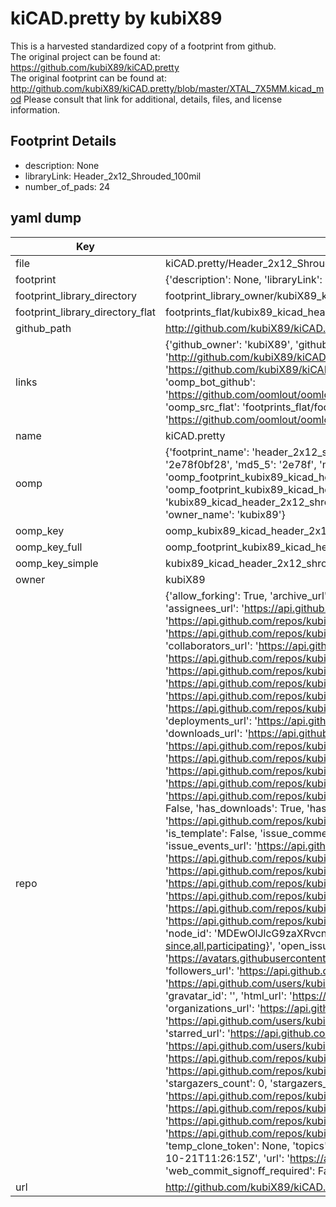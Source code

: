 # kiCAD.pretty by kubiX89  
This is a harvested standardized copy of a footprint from github.  
The original project can be found at:  
https://github.com/kubiX89/kiCAD.pretty  
The original footprint can be found at:
http://github.com/kubiX89/kiCAD.pretty/blob/master/XTAL_7X5MM.kicad_mod
Please consult that link for additional, details, files, and license information.  
## Footprint Details
* description: None  
* libraryLink: Header_2x12_Shrouded_100mil  
* number_of_pads: 24  
## yaml dump  
| Key | Value |  
| --- | --- |  
| file | kiCAD.pretty/Header_2x12_Shrouded_100mil.kicad_mod |  
| footprint | {'description': None, 'libraryLink': 'Header_2x12_Shrouded_100mil', 'number_of_pads': 24} |  
| footprint_library_directory | footprint_library_owner/kubiX89_kiCAD.pretty |  
| footprint_library_directory_flat | footprints_flat/kubix89_kicad_header_2x12_shrouded_100mil/working |  
| github_path | http://github.com/kubiX89/kiCAD.pretty/blob/master/Header_2x12_Shrouded_100mil.kicad_mod |  
| links | {'github_owner': 'kubiX89', 'github_repo_name': 'kiCAD.pretty', 'github_src': 'http://github.com/kubiX89/kiCAD.pretty/blob/master/XTAL_7X5MM.kicad_mod', 'github_src_repo': 'https://github.com/kubiX89/kiCAD.pretty', 'oomp_bot': 'footprints/kubix89_kicad_header_2x12_shrouded_100mil/working', 'oomp_bot_github': 'https://github.com/oomlout/oomlout_oomp_footprint_bot/tree/main/footprints/kubix89_kicad_header_2x12_shrouded_100mil/working', 'oomp_src_flat': 'footprints_flat/footprints_flat/kubix89_kicad_header_2x12_shrouded_100mil/working', 'oomp_src_flat_github': 'https://github.com/oomlout/oomlout_oomp_footprint_src/tree/main/footprints_flat/kubix89_kicad_header_2x12_shrouded_100mil/working'} |  
| name | kiCAD.pretty |  
| oomp | {'footprint_name': 'header_2x12_shrouded_100mil', 'library_name': 'kicad', 'md5': '2e78f0bf28051b0c95a6ceb2b1e79ec9', 'md5_10': '2e78f0bf28', 'md5_5': '2e78f', 'md5_6': '2e78f0', 'oomp_key': 'oomp_kubix89_kicad_header_2x12_shrouded_100mil', 'oomp_key_extra': 'oomp_footprint_kubix89_kicad_header_2x12_shrouded_100mil', 'oomp_key_full': 'oomp_footprint_kubix89_kicad_header_2x12_shrouded_100mil_2e78f0', 'oomp_key_simple': 'kubix89_kicad_header_2x12_shrouded_100mil', 'original_filename': 'kiCAD.pretty/Header_2x12_Shrouded_100mil.kicad_mod', 'owner_name': 'kubix89'} |  
| oomp_key | oomp_kubix89_kicad_header_2x12_shrouded_100mil |  
| oomp_key_full | oomp_footprint_kubix89_kicad_header_2x12_shrouded_100mil |  
| oomp_key_simple | kubix89_kicad_header_2x12_shrouded_100mil |  
| owner | kubiX89 |  
| repo | {'allow_forking': True, 'archive_url': 'https://api.github.com/repos/kubiX89/kiCAD.pretty/{archive_format}{/ref}', 'archived': False, 'assignees_url': 'https://api.github.com/repos/kubiX89/kiCAD.pretty/assignees{/user}', 'blobs_url': 'https://api.github.com/repos/kubiX89/kiCAD.pretty/git/blobs{/sha}', 'branches_url': 'https://api.github.com/repos/kubiX89/kiCAD.pretty/branches{/branch}', 'clone_url': 'https://github.com/kubiX89/kiCAD.pretty.git', 'collaborators_url': 'https://api.github.com/repos/kubiX89/kiCAD.pretty/collaborators{/collaborator}', 'comments_url': 'https://api.github.com/repos/kubiX89/kiCAD.pretty/comments{/number}', 'commits_url': 'https://api.github.com/repos/kubiX89/kiCAD.pretty/commits{/sha}', 'compare_url': 'https://api.github.com/repos/kubiX89/kiCAD.pretty/compare/{base}...{head}', 'contents_url': 'https://api.github.com/repos/kubiX89/kiCAD.pretty/contents/{+path}', 'contributors_url': 'https://api.github.com/repos/kubiX89/kiCAD.pretty/contributors', 'created_at': '2018-10-06T16:59:59Z', 'default_branch': 'master', 'deployments_url': 'https://api.github.com/repos/kubiX89/kiCAD.pretty/deployments', 'description': 'my custom files', 'disabled': False, 'downloads_url': 'https://api.github.com/repos/kubiX89/kiCAD.pretty/downloads', 'events_url': 'https://api.github.com/repos/kubiX89/kiCAD.pretty/events', 'fork': False, 'forks': 0, 'forks_count': 0, 'forks_url': 'https://api.github.com/repos/kubiX89/kiCAD.pretty/forks', 'full_name': 'kubiX89/kiCAD.pretty', 'git_commits_url': 'https://api.github.com/repos/kubiX89/kiCAD.pretty/git/commits{/sha}', 'git_refs_url': 'https://api.github.com/repos/kubiX89/kiCAD.pretty/git/refs{/sha}', 'git_tags_url': 'https://api.github.com/repos/kubiX89/kiCAD.pretty/git/tags{/sha}', 'git_url': 'git://github.com/kubiX89/kiCAD.pretty.git', 'has_discussions': False, 'has_downloads': True, 'has_issues': True, 'has_pages': False, 'has_projects': True, 'has_wiki': True, 'homepage': '', 'hooks_url': 'https://api.github.com/repos/kubiX89/kiCAD.pretty/hooks', 'html_url': 'https://github.com/kubiX89/kiCAD.pretty', 'id': 151861911, 'is_template': False, 'issue_comment_url': 'https://api.github.com/repos/kubiX89/kiCAD.pretty/issues/comments{/number}', 'issue_events_url': 'https://api.github.com/repos/kubiX89/kiCAD.pretty/issues/events{/number}', 'issues_url': 'https://api.github.com/repos/kubiX89/kiCAD.pretty/issues{/number}', 'keys_url': 'https://api.github.com/repos/kubiX89/kiCAD.pretty/keys{/key_id}', 'labels_url': 'https://api.github.com/repos/kubiX89/kiCAD.pretty/labels{/name}', 'language': None, 'languages_url': 'https://api.github.com/repos/kubiX89/kiCAD.pretty/languages', 'license': None, 'merges_url': 'https://api.github.com/repos/kubiX89/kiCAD.pretty/merges', 'milestones_url': 'https://api.github.com/repos/kubiX89/kiCAD.pretty/milestones{/number}', 'mirror_url': None, 'name': 'kiCAD.pretty', 'network_count': 0, 'node_id': 'MDEwOlJlcG9zaXRvcnkxNTE4NjE5MTE=', 'notifications_url': 'https://api.github.com/repos/kubiX89/kiCAD.pretty/notifications{?since,all,participating}', 'open_issues': 0, 'open_issues_count': 0, 'owner': {'avatar_url': 'https://avatars.githubusercontent.com/u/39995866?v=4', 'events_url': 'https://api.github.com/users/kubiX89/events{/privacy}', 'followers_url': 'https://api.github.com/users/kubiX89/followers', 'following_url': 'https://api.github.com/users/kubiX89/following{/other_user}', 'gists_url': 'https://api.github.com/users/kubiX89/gists{/gist_id}', 'gravatar_id': '', 'html_url': 'https://github.com/kubiX89', 'id': 39995866, 'login': 'kubiX89', 'node_id': 'MDQ6VXNlcjM5OTk1ODY2', 'organizations_url': 'https://api.github.com/users/kubiX89/orgs', 'received_events_url': 'https://api.github.com/users/kubiX89/received_events', 'repos_url': 'https://api.github.com/users/kubiX89/repos', 'site_admin': False, 'starred_url': 'https://api.github.com/users/kubiX89/starred{/owner}{/repo}', 'subscriptions_url': 'https://api.github.com/users/kubiX89/subscriptions', 'type': 'User', 'url': 'https://api.github.com/users/kubiX89'}, 'private': False, 'pulls_url': 'https://api.github.com/repos/kubiX89/kiCAD.pretty/pulls{/number}', 'pushed_at': '2018-10-21T11:26:14Z', 'releases_url': 'https://api.github.com/repos/kubiX89/kiCAD.pretty/releases{/id}', 'size': 2, 'ssh_url': 'git@github.com:kubiX89/kiCAD.pretty.git', 'stargazers_count': 0, 'stargazers_url': 'https://api.github.com/repos/kubiX89/kiCAD.pretty/stargazers', 'statuses_url': 'https://api.github.com/repos/kubiX89/kiCAD.pretty/statuses/{sha}', 'subscribers_count': 0, 'subscribers_url': 'https://api.github.com/repos/kubiX89/kiCAD.pretty/subscribers', 'subscription_url': 'https://api.github.com/repos/kubiX89/kiCAD.pretty/subscription', 'svn_url': 'https://github.com/kubiX89/kiCAD.pretty', 'tags_url': 'https://api.github.com/repos/kubiX89/kiCAD.pretty/tags', 'teams_url': 'https://api.github.com/repos/kubiX89/kiCAD.pretty/teams', 'temp_clone_token': None, 'topics': [], 'trees_url': 'https://api.github.com/repos/kubiX89/kiCAD.pretty/git/trees{/sha}', 'updated_at': '2018-10-21T11:26:15Z', 'url': 'https://api.github.com/repos/kubiX89/kiCAD.pretty', 'visibility': 'public', 'watchers': 0, 'watchers_count': 0, 'web_commit_signoff_required': False} |  
| url | http://github.com/kubiX89/kiCAD.pretty |  

